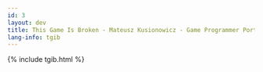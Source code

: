 ```yaml
---
id: 3
layout: dev
title: This Game Is Broken - Mateusz Kusionowicz - Game Programmer Portfolio
lang-info: tgib
---
```

{% include tgib.html %}